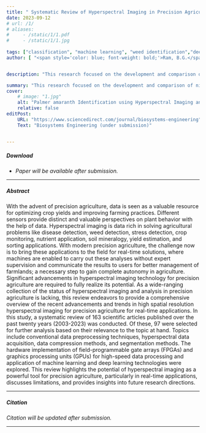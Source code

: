 ```yaml
---
title: " Systematic Review of Hyperspectral Imaging in Precision Agriculture: Analysis of its Current State and Future Prospects " 
date: 2023-09-12
# url: /1/
# aliases: 
#     - /static/1/1.pdf
#     - /static/1/1.jpg
   
tags: ["classification", "machine learning", "weed identification","deep learning", "GPU", "hyperspectral", "review"]
author: [ "<span style='color: blue; font-weight: bold;'>Ram, B.G.</span>", "Oduor, P.", "Igathinathane, C.", "Howatt, K.", "Sun, X." , "<span style='color: green; font-weight: bold;'><i> under submission.</i></span>" ]


description: "This research focused on the development and comparison of nine supervised machine-learning models for data analysis. A hyperspectral data collection platform was created specifically for field data collection, enhancing the accuracy and efficiency of the process. The study also examined the effectiveness of Matthews Correlation Coefficient (MCC) and F1 scores in handling imbalanced datasets. After rigorous training and comparison, a Quadratic Discriminant Classifier was chosen due to its impressive F1 score of 0.95 and MCC of 0.85, demonstrating its superior performance in classifying and predicting data." 

summary: "This research focused on the development and comparison of nine supervised machine-learning models for data analysis. A hyperspectral data collection platform was created specifically for field data collection, enhancing the accuracy and efficiency of the process. The study also examined the effectiveness of Matthews Correlation Coefficient (MCC) and F1 scores in handling imbalanced datasets. After rigorous training and comparison, a Quadratic Discriminant Classifier was chosen due to its impressive F1 score of 0.95 and MCC of 0.85, demonstrating its superior performance in classifying and predicting data." 
cover:
    # image: "1.jpg"
    alt: "Palmer amaranth Identification using Hyperspectral Imaging and Machine Learning Technologies in Soybean Field."
    relative: false
editPost:
    URL: "https://www.sciencedirect.com/journal/biosystems-engineering"
    Text: "Biosystems Engineering (under submission)"


---
```


##### Download

<!-- + [Paper will be available after submission](p3.pdf) -->
+ _Paper will be available after submission._



---

##### Abstract

With the advent of precision agriculture, data is seen as a valuable resource for optimizing crop yields and improving farming practices. Different sensors provide distinct and valuable perspectives on plant behavior with the help of data. Hyperspectral imaging is data rich in solving agricultural problems like disease detection, weed detection, stress detection, crop monitoring, nutrient application, soil mineralogy, yield estimation, and sorting applications. With modern precision agriculture, the challenge now is to bring these applications to the field for real-time solutions, where machines are enabled to carry out these analyses without expert supervision and communicate the results to users for better management of farmlands; a necessary step to gain complete autonomy in agriculture. Significant advancements in hyperspectral imaging technology for precision agriculture are required to fully realize its potential. As a wide-ranging collection of the status of hyperspectral imaging and analysis in precision agriculture is lacking, this review endeavors to provide a comprehensive overview of the recent advancements and trends in high spatial resolution hyperspectral imaging for precision agriculture for real-time applications. In this study, a systematic review of 163 scientific articles published over the past twenty years (2003-2023) was conducted. Of these, 97 were selected for further analysis based on their relevance to the topic at hand. Topics include conventional data preprocessing techniques, hyperspectral data acquisition, data compression methods, and segmentation methods. The hardware implementation of field-programmable gate arrays (FPGAs) and graphics processing units (GPUs) for high-speed data processing and application of machine learning and deep learning technologies were explored. This review highlights the potential of hyperspectral imaging as a powerful tool for precision agriculture, particularly in real-time applications, discusses limitations, and provides insights into future research directions.

<!-- ---

##### Figure 1: Commercial robots that use computer vision techniques to perform in-field weeding tasks. 

![](p3.png) -->

---

##### Citation

_Citation will be updated after submission._

---

<!-- ##### Related material

+ [Presentation slides](pp1.pdf) -->


